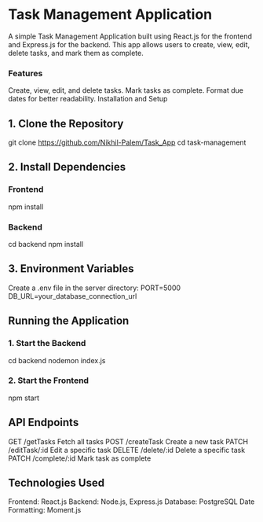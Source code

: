 # Task Management Application
A simple Task Management Application built using React.js for the frontend and Express.js for the backend. This app allows users to create, view, edit, delete tasks, and mark them as complete.

### Features
Create, view, edit, and delete tasks.
Mark tasks as complete.
Format due dates for better readability.
Installation and Setup
## 1. Clone the Repository
git clone https://github.com/Nikhil-Palem/Task_App
cd task-management
## 2. Install Dependencies
### Frontend
npm install
### Backend
cd backend
npm install
## 3. Environment Variables
Create a .env file in the server directory:
PORT=5000
DB_URL=your_database_connection_url
## Running the Application
### 1. Start the Backend

cd backend
nodemon index.js
### 2. Start the Frontend

npm start
## API Endpoints
GET	/getTasks	Fetch all tasks
POST	/createTask	Create a new task
PATCH	/editTask/:id	Edit a specific task
DELETE	/delete/:id	Delete a specific task
PATCH	/complete/:id	Mark task as complete
## Technologies Used
Frontend: React.js
Backend: Node.js, Express.js
Database: PostgreSQL
Date Formatting: Moment.js